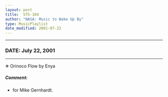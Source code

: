 ```yaml
---
layout: post
title:  STS-104
author: "NASA: Music to Wake Up By"
type: MusicPlaylist
date_modified: 2001-07-22
---
```


----
### DATE: July 22, 2001
----
✵ Orinoco Flow by Enya

##### Comment:
* for Mike Gernhardt.
